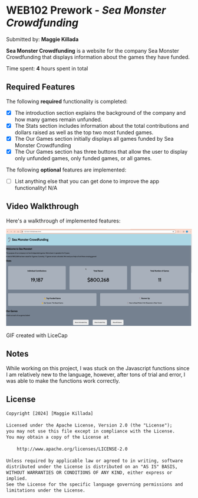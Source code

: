 # WEB102 Prework - *Sea Monster Crowdfunding*

Submitted by: **Maggie Killada**

**Sea Monster Crowdfunding** is a website for the company Sea Monster Crowdfunding that displays information about the games they have funded.

Time spent: **4** hours spent in total

## Required Features

The following **required** functionality is completed:

* [x] The introduction section explains the background of the company and how many games remain unfunded.
* [x] The Stats section includes information about the total contributions and dollars raised as well as the top two most funded games.
* [x] The Our Games section initially displays all games funded by Sea Monster Crowdfunding
* [x] The Our Games section has three buttons that allow the user to display only unfunded games, only funded games, or all games.

The following **optional** features are implemented:

* [ ] List anything else that you can get done to improve the app functionality! N/A

## Video Walkthrough

Here's a walkthrough of implemented features:

<img src='WEB102Prework.gif' title='Video Walkthrough' width='' alt='Video Walkthrough' />

<!-- Replace this with whatever GIF tool you used! -->
GIF created with LiceCap

## Notes

While working on this project, I was stuck on the Javascript functions since I am relatively new to the language, however, after tons of trial and error, I was able to make the functions work correctly.

## License

    Copyright [2024] [Maggie Killada]

    Licensed under the Apache License, Version 2.0 (the "License");
    you may not use this file except in compliance with the License.
    You may obtain a copy of the License at

        http://www.apache.org/licenses/LICENSE-2.0

    Unless required by applicable law or agreed to in writing, software
    distributed under the License is distributed on an "AS IS" BASIS,
    WITHOUT WARRANTIES OR CONDITIONS OF ANY KIND, either express or implied.
    See the License for the specific language governing permissions and
    limitations under the License.
